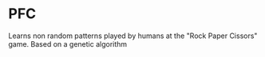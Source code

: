 # PFC
Learns non random patterns played by humans at the "Rock Paper Cissors" game. Based on a genetic algorithm

